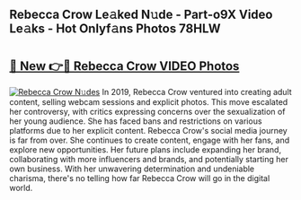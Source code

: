 ## Rebecca Crow Le𝚊ked N𝚞de - Part-o9X Video Le𝚊ks - Hot Onlyf𝚊ns Photos 78HLW

# <h2><a href="http://ac24753.deff.icu/?id=Rebecca+Crow">🔗 New 👉🔴 Rebecca Crow VIDEO Photos</a></h2>

[![Rebecca Crow N𝚞des](https://i.imgur.com/rIISA9y.gif)](http://ac24753.deff.icu/?id=Rebecca+Crow)
In 2019, Rebecca Crow ventured into creating adult content, selling webcam sessions and explicit photos. This move escalated her controversy, with critics expressing concerns over the sexualization of her young audience. She has faced bans and restrictions on various platforms due to her explicit content. Rebecca Crow's social media journey is far from over. She continues to create content, engage with her fans, and explore new opportunities. Her future plans include expanding her brand, collaborating with more influencers and brands, and potentially starting her own business. With her unwavering determination and undeniable charisma, there's no telling how far Rebecca Crow will go in the digital world.
